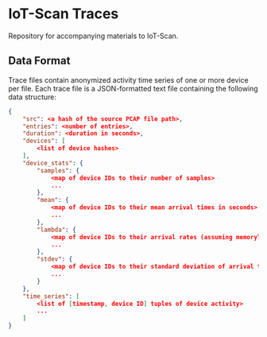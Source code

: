 # IoT-Scan Traces

Repository for accompanying materials to IoT-Scan.

## Data Format

Trace files contain anonymized activity time series of one or more device per file. Each trace file is a JSON-formatted text file containing the following data structure:

```json
{
    "src": <a hash of the source PCAP file path>,
    "entries": <number of entries>,
    "duration": <duration in seconds>,
    "devices": [
        <list of device hashes>
    ],
    "device_stats": {
        "samples": {
            <map of device IDs to their number of samples>
            ...
        },
        "mean": {
            <map of device IDs to their mean arrival times in seconds>
            ...
        },
        "lambda": {
            <map of device IDs to their arrival rates (assuming memorylessness)>
            ...
        },
        "stdev": {
            <map of device IDs to their standard deviation of arrival times>
            ...
        }
    },
    "time_series": [
        <list of [timestamp, device ID] tuples of device activity>
        ...
    ]
}

```
